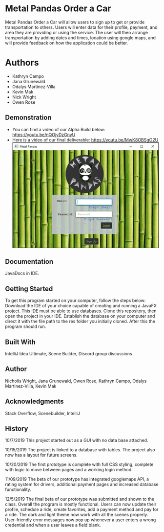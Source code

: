 # Metal Pandas Order a Car

Metal Pandas Order a Car will allow users to sign up to get or provide transportation to others. Users will enter data for their 
profile, payment, and area they are providing or using the service. The user will then arrange transportation by adding dates and times, location using google maps, and will provide feedback on how the application could be better.

# Authors
- Kathryn Campo
- Jana Grunewald
- Odalys Martinez-Villa
- Kevin Mak
- Nick Wright
- Owen Rose

## Demonstration
- You can find a video of our Alpha Build below:
https://youtu.be/nQOjyDzGnyU
- Here is a video of our final deliverable: https://youtu.be/MwK8OBSgO2U
![](demo.gif)

## Documentation
JavaDocs in IDE.


## Getting Started
To get this program started on your computer, follow the steps below:
Download the IDE of your choice capable of creating and running a JavaFX project. This IDE must be able to use databases. Clone this repository, then open the project in your IDE. Establish the database on your computer and direct it with the file path to the res folder you initially cloned. After this the program should run.

## Built With
IntelliJ Idea Ultimate, 
Scene Builder, 
Discord group discussions

## Author
Nicholis Wright, Jana Grunewald, Owen Rose, Kathryn Campo, Odalys Martinez-Villa, Kevin Mak


## Acknowledgments
Stack Overflow, Scenebuilder, IntelliJ


## History
10/7/2019 This project started out as a GUI with no data base attached. 

10/15/2019 The project is linked to a database with tables. The project also now has a layout for future screens.

10/20/2019 The first prototype is complete with full CSS styling, complete with logic to move between pages and a working login method.

11/09/2019 The beta of our prototype has integrated googlemaps API, a rating system for drivers, additional payment pages and increased 
          database functionality.

12/5/2019 The final beta of our prototype was submitted and shown to the class. Overall the program is mostly functional. Users can now update their profile, schedule a ride, create favorites, add a payment method and pay for a ride. The dark and light theme now work with all the scenes properly. User-friendly error messages now pop up whenever a user enters a wrong credential and when a user leaves a field blank.



